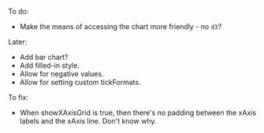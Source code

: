 

To do:

* Make the means of accessing the chart more friendly - no `d3`?

Later:

* Add bar chart?
* Add filled-in style.
* Allow for negative values.
* Allow for setting custom tickFormats.


To fix:

* When showXAxisGrid is true, then there's no padding between the xAxis labels and the xAxis line. Don't know why.